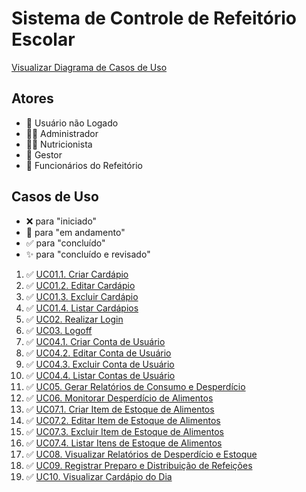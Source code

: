 # Sistema de Controle de Refeitório Escolar

[Visualizar Diagrama de Casos de Uso](https://miro.com/app/board/uXjVKXHctkI=/?share_link_id=950859154365)

## Atores
- 👤 Usuário não Logado
- 👨‍💼 Administrador
- 👩‍🍳 Nutricionista
- 💼 Gestor
- 👷 Funcionários do Refeitório

## Casos de Uso
- ❌ para "iniciado"
- 🚧 para "em andamento"
- ✅ para "concluído"
- ✨ para "concluído e revisado"

1.  ✅ [UC01.1. Criar Cardápio](./UC01.1-Criar-Cardapio.md)
2.  ✅ [UC01.2. Editar Cardápio](./UC01.2-Editar-Cardapio.md)
3.  ✅ [UC01.3. Excluir Cardápio](./UC01.3-Excluir-Cardapio.md)
4.  ✅ [UC01.4. Listar Cardápios](./UC01.4-Listar-Cardapios.md)
5.  ✅ [UC02. Realizar Login](./UC04-Realizar-Login.md)
6.  ✅ [UC03. Logoff](./UC05-Logoff.md)
7.  ✅ [UC04.1. Criar Conta de Usuário](./UC06.1-Criar-Conta-de-Usuario.md)
8.  ✅ [UC04.2. Editar Conta de Usuário](./UC06.2-Editar-Conta-de-Usuario.md)
9.  ✅ [UC04.3. Excluir Conta de Usuário](./UC06.3-Excluir-Conta-de-Usuario.md)
10. ✅ [UC04.4. Listar Contas de Usuário](./UC06.4-Listar-Contas-de-Usuario.md)
11. ✅ [UC05. Gerar Relatórios de Consumo e Desperdício](./UC07-Gerenciar-Relatorios-de-Consumo-e-Desperdicio.md)
12. ✅ [UC06. Monitorar Desperdício de Alimentos](./UC12-Monitorar-Desperdicio-de-Alimentos.md)
13. ✅ [UC07.1. Criar Item de Estoque de Alimentos](./UC13.1-Criar-Item-de-Estoque-de-Alimentos.md)
14. ✅ [UC07.2. Editar Item de Estoque de Alimentos](./UC13.2-Editar-Item-de-Estoque-de-Alimentos.md)
15. ✅ [UC07.3. Excluir Item de Estoque de Alimentos](./UC13.3-Excluir-Item-de-Estoque-de-Alimentos.md)
16. ✅ [UC07.4. Listar Itens de Estoque de Alimentos](./UC13.4-Listar-Itens-de-Estoque-de-Alimentos.md)
17. ✅ [UC08. Visualizar Relatórios de Desperdício e Estoque](./UC14-Visualizar-Relatorios-de-Desperdicio-e-Estoque.md)
18. ✅ [UC09. Registrar Preparo e Distribuição de Refeições](./UC15-Registrar-Preparo-e-Distribuicao-de-Refeicoes.md)
19. ✅ [UC10. Visualizar Cardápio do Dia](./UC17-Visualizar-Cardapio-do-Dia.md)
